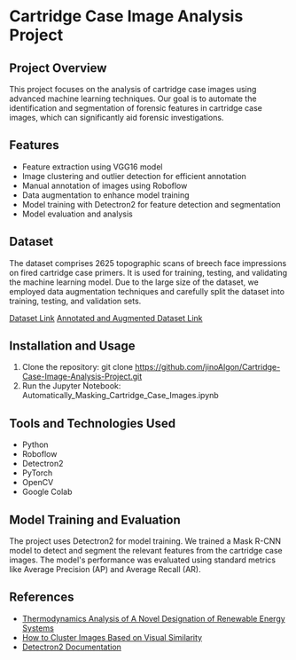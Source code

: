 ﻿# Cartridge Case Image Analysis Project

## Project Overview
This project focuses on the analysis of cartridge case images using advanced machine learning techniques. Our goal is to automate the identification and segmentation of forensic features in cartridge case images, which can significantly aid forensic investigations.

## Features
- Feature extraction using VGG16 model
- Image clustering and outlier detection for efficient annotation
- Manual annotation of images using Roboflow
- Data augmentation to enhance model training
- Model training with Detectron2 for feature detection and segmentation
- Model evaluation and analysis

## Dataset
The dataset comprises 2625 topographic scans of breech face impressions on fired cartridge case primers. It is used for training, testing, and validating the machine learning model. Due to the large size of the dataset, we employed data augmentation techniques and carefully split the dataset into training, testing, and validation sets.

[Dataset Link](https://iastate.figshare.com/articles/dataset/Topographic_Scans_of_Breech_Face_Impressions_on_Cartridge_Case_Primers/23837100?file=42400335)
[Annotated and Augmented Dataset Link](https://github.com/jinoAlgon/Cartridge-Case-Image-Analysis-Project/blob/main/masking_catridge-2.zip)

## Installation and Usage
1. Clone the repository: git clone https://github.com/jinoAlgon/Cartridge-Case-Image-Analysis-Project.git
2. Run the Jupyter Notebook: Automatically_Masking_Cartridge_Case_Images.ipynb

## Tools and Technologies Used
- Python
- Roboflow
- Detectron2
- PyTorch
- OpenCV
- Google Colab

## Model Training and Evaluation
The project uses Detectron2 for model training. We trained a Mask R-CNN model to detect and segment the relevant features from the cartridge case images. The model's performance was evaluated using standard metrics like Average Precision (AP) and Average Recall (AR).

## References
- [Thermodynamics Analysis of A Novel Designation of Renewable Energy Systems](https://espace2.etsmtl.ca/id/eprint/27282/1/Duong-L-2023-27282.pdf)
- [How to Cluster Images Based on Visual Similarity](https://towardsdatascience.com/how-to-cluster-images-based-on-visual-similarity-cd6e7209fe34)
- [Detectron2 Documentation](https://detectron2.readthedocs.io/en/latest/tutorials/training.html)
